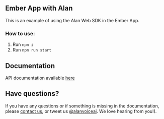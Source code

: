 ## Ember App with Alan

This is an example of using the Alan Web SDK in the Ember App.

### How to use:

1. Run `npm i`
2. Run `npm run start`

## Documentation
  
API documentation available [here](https://alan.app/docs/integrations/ember)

## Have questions?

If you have any questions or if something is missing in the documentation, please [contact us](mailto:support@alan.app), or tweet us [@alanvoiceai](https://twitter.com/alanvoiceai). We love hearing from you!).
